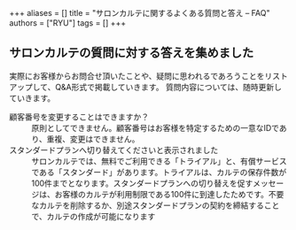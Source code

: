 +++
aliases = []
title = "サロンカルテに関するよくある質問と答え – FAQ"
authors = ["RYU"]
tags = []
+++


## サロンカルテの質問に対する答えを集めました

実際にお客様からお問合せ頂いたことや、疑問に思われるであろうことをリストアップして、Q&A形式で掲載していきます。
質問内容については、随時更新していきます。



<dl class="faq">
<dt>顧客番号を変更することはできますか？</dt>
<dd>原則としてできません。顧客番号はお客様を特定するための一意なIDであり、重複、変更はできません。</dd>
<dt>スタンダードプランへ切り替えてくださいと表示されました</dt>
<dd>サロンカルテでは、無料でご利用できる「トライアル」と、有償サービスである「スタンダード」があります。トライアルは、カルテの保存件数が100件までとなります。スタンダードプランへの切り替えを促すメッセージは、お客様のカルテが利用制限である100件に到達したためです。不要なカルテを削除するか、別途スタンダードプランの契約を締結することで、カルテの作成が可能になります</dd>
</dl>
